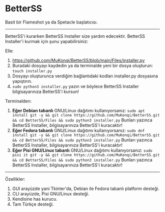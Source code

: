 # BetterSS
Basit bir Flameshot ya da Spetacle başlatıcısı. 
____________________________________________________________________________________________________________________________________________________________________
BetterSS'i kurarken BetterSS Installer size yardım edecektir. BetterSS Installer'i kurmak için şunu yapabilirsiniz:

Elle:
1. https://github.com/MuKonqi/BetterSS/blob/main/Files/installer.py
2. Buradaki dosyayı kaydedin ya da terminalde yeni bir dosya oluşturun:
```touch installer.py```
3. Dosyayı oluşturunca verdiğim bağlantıdaki kodları installer.py dosyasına yapıştırın.
4. ```sudo python3 installer.py``` yazın ve böylece BetterSS Installer bilgisayarınıza BetterSS'i kursun!

Terminalden:
1. **Eğer Debian tabanlı** GNU/Linux dağıtımı kullanıyorsanız:
 ```sudo apt install git -y && git clone https://github.com/MuKonqi/BetterSS.git && cd BetterSS/Files && sudo python3 installer.py```
Bunları yazınca BetterSS Installer, bilgisayarınıza BetterSS'i kuracaktır!
2. **Eğer Fedora tabanlı** GNU/Linux dağıtımı kullanıyorsanız:
```sudo dnf install git -y && git clone https://github.com/MuKonqi/BetterSS.git && cd BetterSS/Files && sudo python3 installer.py```
Bunları yazınca BetterSS Installer, bilgisayarınıza BetterSS'i kuracaktır!
3. **Eğer Pisi GNU/Linux tabanlı** GNU/Linux dağıtımı kullanıyorsanız:
```sudo pisi it git -y && git clone https://github.com/MuKonqi/BetterSS.git && cd BetterSS/Files && sudo python3 installer.py```
Bunları yazınca BetterSS Installer, bilgisayarınıza BetterSS'i kuracaktır!
____________________________________________________________________________________________________________________________________________________________________
Özellikler:
1. GUI arayüzde yani Tkinter'da, Debian ile Fedora tabanlı platform desteği.
2. CLI arayüzde, Pisi GNU/Linux desteği.
3. Kendisine has kurucu.
4. Tam Türkçe desteği.
